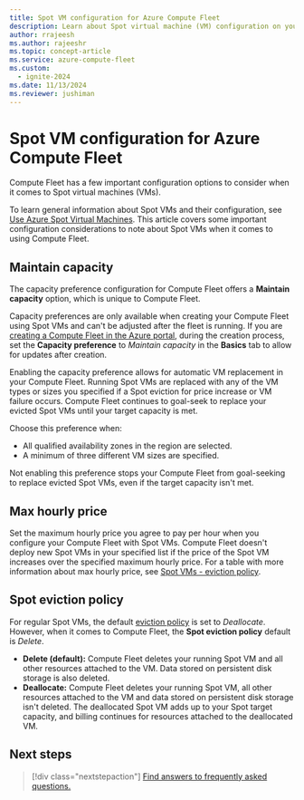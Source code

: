 ```yaml
---
title: Spot VM configuration for Azure Compute Fleet
description: Learn about Spot virtual machine (VM) configuration on your Compute Fleet.
author: rrajeesh
ms.author: rajeeshr
ms.topic: concept-article
ms.service: azure-compute-fleet
ms.custom:
  - ignite-2024
ms.date: 11/13/2024
ms.reviewer: jushiman
---
```


# Spot VM configuration for Azure Compute Fleet

Compute Fleet has a few important configuration options to consider when it comes to Spot virtual machines (VMs). 

To learn general information about Spot VMs and their configuration, see [Use Azure Spot Virtual Machines](/azure/virtual-machines/spot-vms). This article covers some important configuration considerations to note about Spot VMs when it comes to using Compute Fleet. 

## Maintain capacity 

The capacity preference configuration for Compute Fleet offers a **Maintain capacity** option, which is unique to Compute Fleet.

Capacity preferences are only available when creating your Compute Fleet using Spot VMs and can't be adjusted after the fleet is running. If you are [creating a Compute Fleet in the Azure portal](quickstart-create-portal.md), during the creation process, set the **Capacity preference** to *Maintain capacity* in the **Basics** tab to allow for updates after creation.

Enabling the capacity preference allows for automatic VM replacement in your Compute Fleet. Running Spot VMs are replaced with any of the VM types or sizes you specified if a Spot eviction for price increase or VM failure occurs. Compute Fleet continues to goal-seek to replace your evicted Spot VMs until your target capacity is met. 

Choose this preference when:
- All qualified availability zones in the region are selected.
- A minimum of three different VM sizes are specified.

Not enabling this preference stops your Compute Fleet from goal-seeking to replace evicted Spot VMs, even if the target capacity isn't met.

## Max hourly price

Set the maximum hourly price you agree to pay per hour when you configure your Compute Fleet with Spot VMs. Compute Fleet doesn't deploy new Spot VMs in your specified list if the price of the Spot VM increases over the specified maximum hourly price. For a table with more information about max hourly price, see [Spot VMs - eviction policy](/azure/virtual-machines/spot-vms#eviction-policy).

## Spot eviction policy 

For regular Spot VMs, the default [eviction policy](/azure/architecture/guide/spot/spot-eviction#eviction-policy) is set to *Deallocate*. However, when it comes to Compute Fleet, the **Spot eviction policy** default is *Delete*. 

- **Delete (default):** Compute Fleet deletes your running Spot VM and all other resources attached to the VM. Data stored on persistent disk storage is also deleted.
- **Deallocate:** Compute Fleet deletes your running Spot VM, all other resources attached to the VM and data stored on persistent disk storage isn't deleted. The deallocated Spot VM adds up to your Spot target capacity, and billing continues for resources attached to the deallocated VM. 

## Next steps

> [!div class="nextstepaction"]
> [Find answers to frequently asked questions.](faq.yml)
